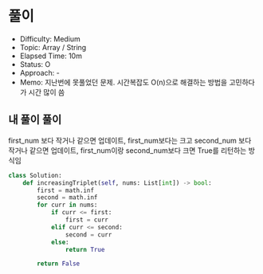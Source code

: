# 풀이
- Difficulty:  Medium
- Topic:  Array / String
- Elapsed Time:  10m
- Status:  O 
- Approach:  -
- Memo:  지난번에 못풀었던 문제. 시간복잡도 O(n)으로 해결하는 방법을 고민하다가 시간 많이 씀

## 내 풀이 풀이
first_num 보다 작거나 같으면 업데이트, first_num보다는 크고 second_num 보다 작거나 같으면 업데이트, first_num이랑 second_num보다 크면 True를 리턴하는 방식임
```py
class Solution:
    def increasingTriplet(self, nums: List[int]) -> bool:
        first = math.inf
        second = math.inf
        for curr in nums:
            if curr <= first:
                first = curr
            elif curr <= second:
                second = curr
            else:
                return True

        return False
```
